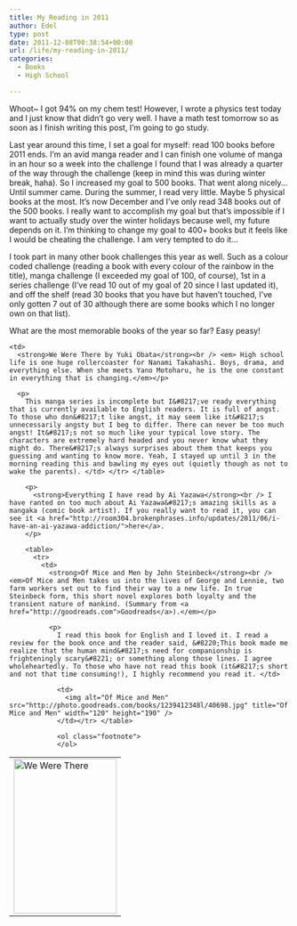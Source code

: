 ```yaml
---
title: My Reading in 2011
author: Edel
type: post
date: 2011-12-08T00:38:54+00:00
url: /life/my-reading-in-2011/
categories:
  - Books
  - High School

---
```

Whoot~ I got 94% on my chem test! However, I wrote a physics test today and I just know that didn&#8217;t go very well. I have a math test tomorrow so as soon as I finish writing this post, I&#8217;m going to go study.

Last year around this time, I set a goal for myself: read 100 books before 2011 ends. I&#8217;m an avid manga reader and I can finish one volume of manga in an hour so a week into the challenge I found that I was already a quarter of the way through the challenge (keep in mind this was during winter break, haha). So I increased my goal to 500 books. That went along nicely&#8230; Until summer came. During the summer, I read very little. Maybe 5 physical books at the most. It&#8217;s now December and I&#8217;ve only read 348 books out of the 500 books. I really want to accomplish my goal but that&#8217;s impossible if I want to actually study over the winter holidays because well, my future depends on it. I&#8217;m thinking to change my goal to 400+ books but it feels like I would be cheating the challenge. I am very tempted to do it&#8230;

I took part in many other book challenges this year as well. Such as a colour coded challenge (reading a book with every colour of the rainbow in the title), manga challenge (I exceeded my goal of 100, of course), 1st in a series challenge (I&#8217;ve read 10 out of my goal of 20 since I last updated it), and off the shelf (read 30 books that you have but haven&#8217;t touched, I&#8217;ve only gotten 7 out of 30 although there are some books which I no longer own on that list).

What are the most memorable books of the year so far? Easy peasy!

<table>
  <tr>
    <td>
      <img alt="We Were There" src="http://photo.goodreads.com/books/1267819789l/3156000.jpg" title="We Were There" class="alignnone" width="185" height="278" />
    </td>
    
    <td>
      <strong>We Were There by Yuki Obata</strong><br /> <em> High school life is one huge rollercoaster for Nanami Takahashi. Boys, drama, and everything else. When she meets Yano Motoharu, he is the one constant in everything that is changing.</em></p> 
      
      <p>
        This manga series is incomplete but I&#8217;ve ready everything that is currently available to English readers. It is full of angst. To those who don&#8217;t like angst, it may seem like it&#8217;s unnecessarily angsty but I beg to differ. There can never be too much angst! It&#8217;s not so much like your typical love story. The characters are extremely hard headed and you never know what they might do. There&#8217;s always surprises about them that keeps you guessing and wanting to know more. Yeah, I stayed up until 3 in the morning reading this and bawling my eyes out (quietly though as not to wake the parents). </td> </tr> </table> 
        
        <p>
          <strong>Everything I have read by Ai Yazawa</strong><br /> I have ranted on too much about Ai Yazawa&#8217;s amazing skills as a mangaka (comic book artist). If you really want to read it, you can see it <a href="http://room304.brokenphrases.info/updates/2011/06/i-have-an-ai-yazawa-addiction/">here</a>.
        </p>
        
        <table>
          <tr>
            <td>
              <strong>Of Mice and Men by John Steinbeck</strong><br /> <em>Of Mice and Men takes us into the lives of George and Lennie, two farm workers set out to find their way to a new life. In true Steinbeck form, this short novel explores both loyalty and the transient nature of mankind. (Summary from <a href="http://goodreads.com">Goodreads</a>).</em></p> 
              
              <p>
                I read this book for English and I loved it. I read a review for the book once and the reader said, &#8220;This book made me realize that the human mind&#8217;s need for companionship is frighteningly scary&#8221; or something along those lines. I agree wholeheartedly. To those who have not read this book (it&#8217;s short and not that time consuming!), I highly recommend you read it. </td> 
                
                <td>
                  <img alt="Of Mice and Men" src="http://photo.goodreads.com/books/1239412348l/40698.jpg" title="Of Mice and Men" width="120" height="190" />
                </td></tr> </table> 
                
                <ol class="footnote">
                </ol>